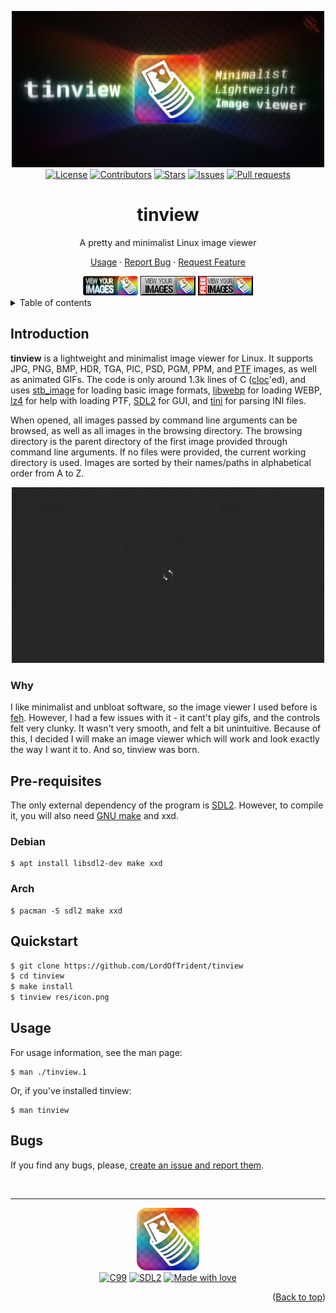 <a name="readme-top"></a>
<div align="center">
	<img src="./res/thumbnail.png" width="500px">
	<br>
	<a href="./LICENSE"><img alt="License" src="https://img.shields.io/badge/license-GPL_v3-black?labelColor=ad264a&color=de315f&style=flat-square"></a>
	<a href="https://github.com/LordOfTrident/tinview/graphs/contributors"><img alt="Contributors" src="https://img.shields.io/github/contributors/LordOfTrident/tinview?labelColor=af5c25&color=e07630&style=flat-square"></a>
	<a href="https://github.com/LordOfTrident/tinview/stargazers"><img alt="Stars" src="https://img.shields.io/github/stars/LordOfTrident/tinview?labelColor=a68900&color=d5b000&style=flat-square"></a>
	<a href="https://github.com/LordOfTrident/tinview/issues"><img alt="Issues" src="https://img.shields.io/github/issues/LordOfTrident/tinview?labelColor=007652&color=009869&style=flat-square"></a>
	<a href="https://github.com/LordOfTrident/tinview/pulls"><img alt="Pull requests" src="https://img.shields.io/github/issues-pr/LordOfTrident/tinview?labelColor=5834a4&color=7143d2&style=flat-square"></a>
	<br>
	<h1>tinview</h1>
	<p>A pretty and minimalist Linux image viewer</p>
	<p>
		<a href="#usage">Usage</a>
		·
		<a href="https://github.com/LordOfTrident/tinview/issues">Report Bug</a>
		·
		<a href="https://github.com/LordOfTrident/tinview/issues">Request Feature</a>
	</p>
	<img src="./res/tinview-badge1.png">
	<img src="./res/tinview-badge2.png">
	<img src="./res/tinview-badge3.png">
</div>

<details>
	<summary>Table of contents</summary>
	<ul>
		<li>
			<a href="#introduction">Introduction</a>
			<ul>
				<li><a href="#why">Why</a></li>
			</ul>
		</li>
		<li>
			<a href="#pre-requisites">Pre-requisites</a>
			<ul>
				<li><a href="#debian">Debian</a></li>
				<li><a href="#arch">Arch</a></li>
			</ul>
		</li>
		<li><a href="#quickstart">Quickstart</a></li>
		<li><a href="#usage">Usage</a></li>
		<li><a href="#bugs">Bugs</a></li>
	</ul>
</details>

## Introduction
**tinview** is a lightweight and minimalist image viewer for Linux. It supports JPG, PNG, BMP,
HDR, TGA, PIC, PSD, PGM, PPM, and [PTF](https://platinumsrc.github.io/docs/formats/ptf/) images, as
well as animated GIFs. The code is only around 1.3k lines of C ([cloc](https://github.com/AlDanial/cloc)'ed),
and uses [stb_image](https://github.com/nothings/stb) for loading basic image formats, [libwebp](https://github.com/webmproject/libwebp)
for loading WEBP, [lz4](https://github.com/lz4/lz4) for help with loading PTF, [SDL2](https://www.libsdl.org/)
for GUI, and [tini](https://github.com/lordoftrident/tini) for parsing INI files.

When opened, all images passed by command line arguments can be browsed, as well as all images in
the browsing directory. The browsing directory is the parent directory of the first image provided
through command line arguments. If no files were provided, the current working directory is used.
Images are sorted by their names/paths in alphabetical order from A to Z.

<div align="center"><img src="./res/demo.gif" width="500px"></div>

### Why
I like minimalist and unbloat software, so the image viewer I used before is [feh](https://github.com/derf/feh).
However, I had a few issues with it - it cant't play gifs, and the controls felt very clunky. It
wasn't very smooth, and felt a bit unintuitive. Because of this, I decided I will make an image
viewer which will work and look exactly the way I want it to. And so, tinview was born.

## Pre-requisites
The only external dependency of the program is [SDL2](https://www.libsdl.org/). However, to compile
it, you will also need [GNU make](https://www.gnu.org/software/make/) and xxd.

### Debian
```
$ apt install libsdl2-dev make xxd
```

### Arch
```
$ pacman -S sdl2 make xxd
```

## Quickstart
```sh
$ git clone https://github.com/LordOfTrident/tinview
$ cd tinview
$ make install
$ tinview res/icon.png
```

## Usage
For usage information, see the man page:
```
$ man ./tinview.1
```
Or, if you've installed tinview:
```
$ man tinview
```

## Bugs
If you find any bugs, please, [create an issue and report them](https://github.com/LordOfTrident/tinview/issues).

<br>
<hr>
<div align="center">
	<img src="./res/icon.png" width="100px">
	<br>
	<a href="https://en.wikipedia.org/wiki/C_(programming_language)"><img alt="C99" src="https://img.shields.io/badge/C99-0069a9?style=flat-square&logo=c&logoColor=white"></a>
	<a href="https://www.libsdl.org/"><img alt="SDL2" src="https://img.shields.io/badge/SDL2-1d4979?style=flat-square&logoColor=white"></a>
	<a href="#"><img alt="Made with love" src="https://img.shields.io/badge/Made_with_love-<3-black?labelColor=ad264a&color=de315f&style=flat-square"></a>
</div>

<p align="right">(<a href="#readme-top">Back to top</a>)</p>
